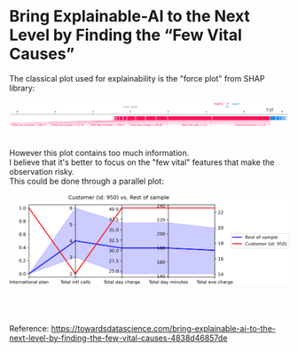 # Bring Explainable-AI to the Next Level by Finding the “Few Vital Causes”

The classical plot used for explainability is the "force plot" from SHAP library:
<br/>
<br/>
![](force_plot.png)
<br/>
<br/>
<br/>
However this plot contains too much information.
<br/>
I believe that it's better to focus on the "few vital" features that make the observation risky. 
<br/>
This could be done through a parallel plot:
<br/>
<br/>
![style="width:70%"](parallel_plot.png)
<br/>
<br/>
<br/>
<br/>
<br/>
Reference: https://towardsdatascience.com/bring-explainable-ai-to-the-next-level-by-finding-the-few-vital-causes-4838d46857de
